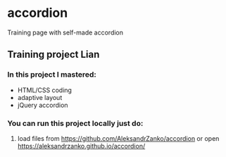 # accordion
Training page with self-made accordion
## Training project Lian

### In this project I mastered:
* HTML/CSS coding
* adaptive layout
* jQuery accordion 

### You can run this project locally just do:
1. load files from https://github.com/AleksandrZanko/accordion or open https://aleksandrzanko.github.io/accordion/
 
